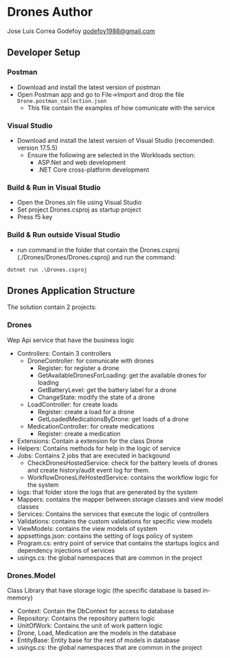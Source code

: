 # Drones Author
Jose Luis Correa Godefoy
godefoy1988@gmail.com

## Developer Setup

### Postman
- Download and install the latest version of postman
- Open Postman app and go to File->Import and drop the file ```Drone.postman_collection.json```
   - This file contain the examples of how comunicate with the service

### Visual Studio
- Download and install the latest version of Visual Studio (recomended: version 17.5.5)
  - Ensure the following are selected in the Workloads section:
      - ASP.Net and web development
	  - .NET Core cross-platform development
	  
### Build & Run in Visual Studio
- Open the Drones.sln file using Visual Studio
- Set project Drones.csproj as startup project
- Press f5 key

### Build & Run outside Visual Studio
- run command in the folder that contain the Drones.csproj (./Drones/Drones/Drones.csproj) and run the command:

```
dotnet run .\Drones.csproj

```

## Drones Application Structure
The solution contain 2 projects:

### Drones
Wep Api service that have the business logic
- Controllers: Contain 3 controllers
   - DroneController: for comunicate with drones
      - Register: for register a drone
	  - GetAvailableDronesForLoading: get the available drones for loading
	  - GetBatteryLevel: get the battery label for a drone
	  - ChangeState: modify the state of a drone
   - LoadController: for create loads
      - Register: create a load for a drone
	  - GetLoadedMedicationsByDrone: get loads of a drone
   - MedicationController: for create medications
      - Register: create a medication
- Extensions: Contain a extension for the class Drone
- Helpers: Contains methods for help in the logic of service
- Jobs: Contains 2 jobs that are executed in backgound
    - CheckDronesHostedService: check for the battery levels of drones and create history/audit event log for them.
	- WorkflowDronesLifeHostedService: contains the workflow logic for the system
- logs: that folder store the logs that are generated by the system
- Mappers: contains the mapper between storage classes and view model classes
- Services: Contains the services that execute the logic of controllers
- Validations: contains the custom validations for specific view models
- ViewModels: contains the view models of system
- appsettings.json: contains the setting of logs policy of system
- Program.cs: entry point of service that contains the startups logics and dependency injections of services
- usings.cs: the global namespaces that are common in the project

### Drones.Model
Class Library that have storage logic (the specific database is based in-memory)
- Context: Contain the DbContext for access to database
- Repository: Contains the repository pattern logic
- UnitOfWork: Contains the unit of work pattern logic
- Drone, Load, Medication are the models in the database
- EntityBase: Entity base for the rest of models in database
- usings.cs: the global namespaces that are common in the project

